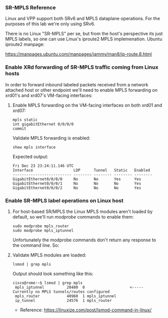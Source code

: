 ### SR-MPLS Reference

Linux and VPP support both SRv6 and MPLS dataplane operations. For the purposes of this lab we're only using SRv6.

There is no Linux "SR-MPLS" per se, but from the host's perspective its just MPLS labels, so one can use Linux's iproute2 MPLS implemenation. Ubuntu iproute2 manpage: 

https://manpages.ubuntu.com/manpages/jammy/man8/ip-route.8.html

### Enable XRd forwarding of SR-MPLS traffic coming from Linux hosts
In order to forward inbound labeled packets received from a network attached host or other endpoint we'll need to enable MPLS forwarding on xrd01's and xrd07's VM-facing interfaces:

1. Enable MPLS forwarding on the VM-facing interfaces on both xrd01 and xrd07: 

    ```
    mpls static
    int gigabitEthernet 0/0/0/0
    commit

    ```
    Validate MPLS forwarding is enabled:
    ```
    show mpls interface
    ```
    Expected output:
    ```
    Fri Dec 23 23:24:11.146 UTC
    Interface                  LDP      Tunnel   Static   Enabled 
    -------------------------- -------- -------- -------- --------
    GigabitEthernet0/0/0/0     No       No       Yes      Yes
    GigabitEthernet0/0/0/1     No       No       No       Yes
    GigabitEthernet0/0/0/2     No       No       No       Yes
    ```

### Enable SR-MPLS label operations on Linux host

1. For host-based SR/MPLS the Linux MPLS modules aren't loaded by default, so we'll run *modprobe* commands to enable them:

    ```
    sudo modprobe mpls_router
    sudo modprobe mpls_iptunnel
    ```
    Unfortunately the modprobe commands don't return any response to the command line. So:

2. Validate MPLS modules are loaded:
   
   ```
   lsmod | grep mpls
   ```
   Output should look something like this:
   ```
   cisco@rome:~$ lsmod | grep mpls
    mpls_iptunnel          20480  0                    <----- Currently no MPLS tunnels/routes configured
    mpls_router            40960  1 mpls_iptunnel
    ip_tunnel              24576  1 mpls_router
   ```
  
   - Reference: https://linuxize.com/post/lsmod-command-in-linux/

